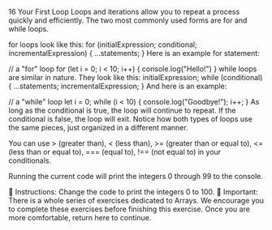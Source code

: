 16 Your First Loop
Loops and iterations allow you to repeat a process quickly and efficiently. The two most commonly used forms are for and while loops.

for loops look like this:
for (initialExpression; conditional; incrementalExpression) {
    ...statements;
}
Here is an example for statement:

// a "for" loop
for (let i = 0; i < 10; i++) {
    console.log("Hello!")
}
while loops are similar in nature. They look like this:
initialExpression;
while (conditional) {
    ...statements;
    incrementalExpression;
}
And here is an example:

// a "while" loop
let i = 0;
while (i < 10) {
    console.log("Goodbye!");
    i++;
}
As long as the conditional is true, the loop will continue to repeat. If the conditional is false, the loop will exit. Notice how both types of loops use the same pieces, just organized in a different manner.

You can use > (greater than), < (less than), >= (greater than or equal to), <= (less than or equal to), === (equal to), !== (not equal to) in your conditionals.

Running the current code will print the integers 0 through 99 to the console.

📝 Instructions:
Change the code to print the integers 0 to 100.
🔎 Important:
There is a whole series of exercises dedicated to Arrays. We encourage you to complete these exercises before finishing this exercise. Once you are more comfortable, return here to continue.